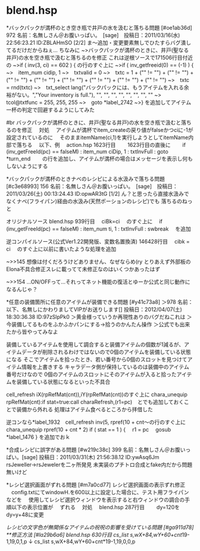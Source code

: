# blend.hsp


*バックパックが満杯のとき空き瓶で井戸の水を汲むと落ちる問題 [#oe1ab36d]
972 名前：名無しさん＠お腹いっぱい。　[sage]　投稿日：2011/03/16(水) 22:56:23.21 ID:ZBLAHmSO [2/2]
ま～追加・変更要素無しでひたすらバグ潰してるだけだからねぇ…
ちなみに
~>バックパックが満杯のときに、井戸(聖なる井戸)の水を空き瓶で汲むと落ちるのを修正
これは逆根ソースで171506行目付近の
~>if ( inv(3, ci) == 602 ) {
の行のすぐ上に
~>if ( inv_getfreeid(0) == (-1) ) {
~>　item_num cidip, 1
~>　txtvalid = 0
~>　txtc = 1 + ("" != "") + ("" != "") + ("" != "") + ("" != "") + ("" != "") + ("" != "") + ("" != "") + ("" != "")
~>　txtc = rnd(txtc)
~>　txt_select lang("バックパックには、もうアイテムを入れる余裕がない。","Your inventory is full."), "", "", "", "", "", "", "", ""
~>　tcol@txtfunc = 255, 255, 255
~>　goto *label_2742
~>}
を追加してアイテム一杯の判定で回避するようにしてみた

#br
バックパックが満杯のときに、井戸(聖なる井戸)の水を空き瓶で汲むと落ちるのを修正
　対処
　アイテムが満杯でitem_createの戻り値がfalseかつciに-1が設定されているのに
　そのままitemName(ci,1)を実行しようとしてitemName内部で落ちる
　以下、例
　action.hsp 1623行目
　　1623行目の直後に
　　if (inv_getFreeId(pc) == falseM) : item_num ciDip, 1 : txtInvFull : goto *turn_end
　　の行を追加し、アイテムが満杯の場合はメッセージを表示し何もしないようにする

*バックパックが満杯のときナベのレシピによる水汲みで落ちる問題 [#c3e68993]
156 名前：名無しさん＠お腹いっぱい。　[sage]　投稿日：2011/03/26(土) 00:13:24.43 ID:opwAR3tG [1/2]
ん？と思ったら直接水汲みでなくナベ(フライパン)経由の水汲み(天然ポーションのレシピ)でも
落ちるのねっと

オリジナルソース
blend.hsp 939行目
　ciBk=ci
　のすぐ上に
　if (inv_getFreeId(pc) == falseM) : item_num ti, 1 : txtInvFull : swbreak
　を追加

逆コンパイルソース(公式Ver1.22開発版、変数名置換済)
146428行目
　cibk = ci
　のすぐ上に以前に書いたような処理を追加

~>>145
想像は付くだろうけどありません、なぜならめ(ry
とりあえず外部板のElona不具合修正スレに載ってて未修正なのはいくつかあったはず

~>>154
…ON/OFFって…それってネット機能の復活とゆーか公式と同じ動作になるんじゃ？

*任意の装備箇所に任意のアイテムが装備できる問題 [#y41c73a8]
＞978 名前：以下、名無しにかわりましてVIPがお送りします[] 投稿日：2012/04/07(土) 18:30:36.38 ID:97zSlpPk0
＞黄金様っていうか再現性ありのバグだねこれは
＞今装備してるものをふかふかパンにする→拾うのかんたん操作
＞公式でも出来たから皆やってみなよ

装備しているアイテムを使用して調合すると装備アイテムの個数が1減るが、アイテムデータが削除されるわけではないので0個のアイテムを装備している状態になる
そこでアイテムを拾ったとき、若い番号から0個のスロットを見つけてアイテム情報を上書きする
キャラデータ側が保持しているのは装備中のアイテム番号だけなので
0個のアイテムのスロットにそのアイテムが入ると拾ったアイテムを装備している状態になるといった不具合

cell_refresh iX(rpRefMat(cnt)),iY(rpRefMat(cnt))のすぐ上に
chara_unequip rpRefMat(cnt):if stat=true:call charaRefresh,(r1=pc)　とでも追加しておくことで装備から外れる
処理はアイテム食べるところから拝借した

逆コンなら*label_1932　cell_refresh inv(5, rpref(10 + cnt～の行のすぐ上に
chara_unequip rpref(10 + cnt * 2)
if ( stat == 1 ) {
　r1 = pc
　gosub *label_1476
}
を追加でおｋ

*合成レシピに誤字がある問題 [#w219c38c]
399 名前：名無しさん＠お腹いっぱい。[sage] 投稿日：2011/03/31(木) 21:56:38.12 ID:ywAsq6Jm
rsJeweller→rsJewelerを二ヶ所発見
未実装のプチトロ合成とfake内だから問題無いけど

*レシピ選択画面がずれる問題 [#m7a0cd77]
レシピ選択画面の表示ずれ修正
　config.txtにてwindowH.を600以上に設定した場合に、テスト用フライパンなどを
　使用してレシピ選択ウィンドウを表示すると右ウィンドウの調合の手順以下の表示位置が
　ずれる
　対処
　blend.hsp 287行目
　　dy=120をdy=y+48に変更

*レシピの文字色が無関係なアイテムの祝呪の影響を受けている問題 [#ga911d78]
**修正方法 [#la29b6a6]
blend.hsp 630行目
  cs_list s,wX+84,wY+60+cnt*19-1,19,0,1,p
↓
  cs_list s,wX+84,wY+60+cnt*19-1,19,0,0,p

